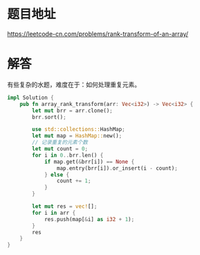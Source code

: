# 题目地址

<https://leetcode-cn.com/problems/rank-transform-of-an-array/>

# 解答

有些复杂的水题，难度在于：如何处理重复元素。

```Rust
impl Solution {
    pub fn array_rank_transform(arr: Vec<i32>) -> Vec<i32> {
        let mut brr = arr.clone();
        brr.sort();

        use std::collections::HashMap;
        let mut map = HashMap::new();
        // 记录重复的元素个数
        let mut count = 0;
        for i in 0..brr.len() {
            if map.get(&brr[i]) == None {
                map.entry(brr[i]).or_insert(i - count);
            } else {
                count += 1;
            }
        }

        let mut res = vec![];
        for i in arr {
            res.push(map[&i] as i32 + 1);
        }
        res
    }
}
```
